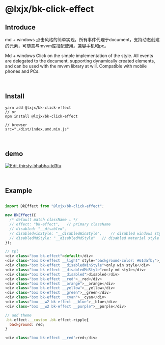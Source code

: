 # @lxjx/bk-click-effect
## Introduce
md + windows 点击风格的简单实现。所有事件代理于document，支持动态创建的元素，可随意与mvvm库搭配使用。兼容手机和pc。

Md + windows Click on the simple implementation of the style. All events are delegated to the document, supporting dynamically created elements, and can be used with the mvvm library at will. Compatible with mobile phones and PCs.

<br>

## Install

```
yarn add @lxjx/bk-click-effect
// or 
npm install @lxjx/bk-click-effect

// browser
src="./dist/index.umd.min.js"
```

<br>

## demo

[![Edit thirsty-bhabha-td3tu](https://codesandbox.io/static/img/play-codesandbox.svg)](https://codesandbox.io/s/thirsty-bhabha-td3tu?fontsize=14)

<br>

## Example

```js

import BkEffect from "@lxjx/bk-click-effect";

new BkEffect({
  /* default match className ↓ */
  // effect: "bk-effect",	// primary className
  // disabled: "__disabled",	
  // disabledwinStyle: "__disabledWinStyle",	// disabled windows style effect
  // disabledMdStyle: "__disabledMdStyle"	// disabled material style effect
});

// tpl
<div class="box bk-effect">default</div>
<div class="box bk-effect __light" style="background-color: #61dafb;">__light</div>
<div class="box bk-effect __disabledWinStyle">only win style</div>
<div class="box bk-effect __disabledMdStyle">only md style</div>
<div class="box bk-effect __disabled">disabled</div>
<div class="box bk-effect __red">__red</div>
<div class="box bk-effect __orange">__orange</div>
<div class="box bk-effect __yellow">__yellow</div>
<div class="box bk-effect __green">__green</div>
<div class="box bk-effect __cyan">__cyan</div>
<div class="box __w2 bk-effect __blue">__blue</div>
<div class="box __w2 bk-effect __purple">__purple</div>

// add theme
.bk-effect.__custom .bk-effect-ripple{
  background: red;
}

<div class="box bk-effect __red">red</div>

```


